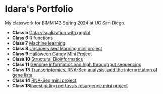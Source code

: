 # Idara's Portfolio

My classwork for [BIMM143 Spring 2024](https://bioboot.github.io/bimm143_S24/) at UC San Diego.

- **Class 5** [Data visualization with ggplot](class05/Class05.Rproje.md)
- **Class 6** [R functions](class%206/6function.md)
- **Class 7** [Machine learning](Class%207/class-7.pdf)
- **Class 8** [Unsupervised learning mini project](Class-8-R.pro.pdf)
- **Class 9** [Halloween Candy Mini Project](Class09)
- **Class 10** [Structural Bioinformatics](class10.rpro.pdf)
- **Class 11** [Genome informatics and high throughput sequencing](Class11.rpro.pdf)
- **Class 13** [Transcriptomics, RNA-Seq analysis, and the interpretation of gene lists](class13.rpro.pdf)
- **Class 14** [RNA-Seq mini project](Class14_%20RNASeq%20Mini-Project.pdf)
- **Class 18**[Investigating pertussis resurgence mini project](class18_%20Pertussis%20vaccination.pdf)
